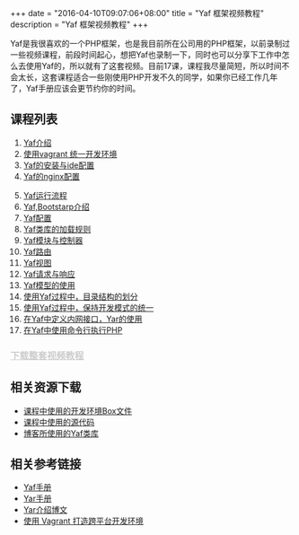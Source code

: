 +++
date        = "2016-04-10T09:07:06+08:00"
title       = "Yaf 框架视频教程"
description = "Yaf 框架视频教程"
+++


Yaf是我很喜欢的一个PHP框架，也是我目前所在公司用的PHP框架，以前录制过一些视频课程，前段时间起心，想把Yaf也录制一下，同时也可以分享下工作中怎么去使用Yaf的，所以就有了这套视频。目前17课，课程我尽量简短，所以时间不会太长，这套课程适合一些刚使用PHP开发不久的同学，如果你已经工作几年了，Yaf手册应该会更节约你的时间。

课程列表
---
1.	<a href="http://bbs.houdunwang.com/thread-99589-1-1.html" target="_blank">Yaf介绍</a>
2.	<a  href="http://bbs.houdunwang.com/thread-99590-1-1.html" target="_blank">使用vagrant 统一开发环境</a>
3.	<a  href="http://bbs.houdunwang.com/thread-99591-1-1.html" target="_blank">Yaf的安装与ide配置</a>
4.	<a  href="http://bbs.houdunwang.com/thread-99592-1-1.html" target="_blank">Yaf的nginx配置</a>
<!--more-->
5.	<a  href="http://bbs.houdunwang.com/thread-99593-1-1.html" target="_blank">Yaf运行流程</a>
6.	<a  href="http://bbs.houdunwang.com/thread-99687-1-1.html" target="_blank">Yaf,Bootstarp介绍</a>	
7.	<a href="http://bbs.houdunwang.com/thread-99696-1-1.html" target="_blank">Yaf配置</a>
8.	<a  href="http://bbs.houdunwang.com/thread-99697-1-1.html" target="_blank">Yaf类库的加载规则</a>
9.	<a  href="http://bbs.houdunwang.com/thread-99698-1-1.html" target="_blank">Yaf模块与控制器</a>
10.	<a href="http://bbs.houdunwang.com/thread-99699-1-1.html" target="_blank">Yaf路由</a>
11.	<a  href="http://bbs.houdunwang.com/thread-99700-1-1.html" target="_blank">Yaf视图</a>
12.	<a  href="http://bbs.houdunwang.com/thread-99701-1-1.html" target="_blank">Yaf请求与响应</a>
13.	<a  href="http://bbs.houdunwang.com/thread-99702-1-1.html" target="_blank">Yaf模型的使用</a>
14.	<a  href="http://bbs.houdunwang.com/thread-99703-1-1.html" target="_blank">使用Yaf过程中，目录结构的划分</a>
15.	<a  href="http://bbs.houdunwang.com/thread-99854-1-1.html" target="_blank">使用Yaf过程中，保持开发模式的统一</a>
16.	<a  href="http://bbs.houdunwang.com/thread-99875-1-1.html" target="_blank">在Yaf中定义内网接口，Yar的使用</a>
17.	<a  href="http://bbs.houdunwang.com/thread-99900-1-1.html" target="_blank">在Yaf中使用命令行执行PHP</a>

### <a style="color:#ccc;" href="javascript:void(0);" target="_blank">下载整套视频教程</a>

相关资源下载
---

*	<a href="http://pan.baidu.com/s/1hqk3pcg" target="_blank">课程中使用的开发环境Box文件</a>
*	<a href="http://pan.baidu.com/s/1dD13CEt" target="_blank">课程中使用的源代码</a>
*	<a href="https://github.com/zhengyin/izhengyin-yaf-libs" target="_blank">博客所使用的Yaf类库</a>

相关参考链接
---

*	<a href="http://www.laruence.com/manual/" target="_blank">Yaf手册</a>
*	<a href="http://php.net/manual/zh/book.yar.php" target="_blank">Yar手册</a>
*	<a href="http://www.laruence.com/2012/09/15/2779.html" target="_blank">Yar介绍博文</a>
*	<a href="http://segmentfault.com/a/1190000000264347" target="_blank">使用 Vagrant 打造跨平台开发环境</a>

